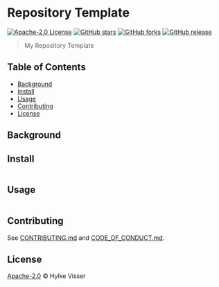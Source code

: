# Repository Template

[![Apache-2.0 License](https://img.shields.io/github/license/htdvisser/template.svg?style=flat-square)](https://github.com/htdvisser/template/blob/master/LICENSE) [![GitHub stars](https://img.shields.io/github/stars/htdvisser/template.svg?logo=github&style=flat-square)](https://github.com/htdvisser/template/stargazers) [![GitHub forks](https://img.shields.io/github/forks/htdvisser/template.svg?logo=github&style=flat-square)](https://github.com/htdvisser/template/network/members) [![GitHub release](https://img.shields.io/github/release/htdvisser/template.svg?logo=github&style=flat-square)](https://github.com/htdvisser/template/releases)

> My Repository Template

## Table of Contents

- [Background](#background)
- [Install](#install)
- [Usage](#usage)
- [Contributing](#contributing)
- [License](#license)

## Background

## Install

```sh
```

## Usage

```
```

## Contributing

See [CONTRIBUTING.md](.github/CONTRIBUTING.md) and [CODE_OF_CONDUCT.md](.github/CODE_OF_CONDUCT.md).

## License

[Apache-2.0](LICENSE) © Hylke Visser
